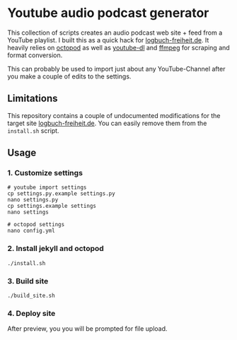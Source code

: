 # Youtube audio podcast generator

This collection of scripts creates an audio podcast web site + feed from a YouTube playlist.
I built this as a quick hack for [logbuch-freiheit.de](https://logbuch-freiheit.de).
It heavily relies on [octopod](https://github.com/jekyll-octopod/jekyll-octopod) as well as [youtube-dl](https://github.com/ytdl-org/youtube-dl) and [ffmpeg](https://github.com/FFmpeg/FFmpeg) for scraping and format conversion.

This can probably be used to import just about any YouTube-Channel after you make a couple of edits to the settings.

## Limitations

This repository contains a couple of undocumented modifications for the target site [logbuch-freiheit.de](https://logbuch-freiheit.de). You can easily remove them from the ```install.sh``` script.

## Usage

### 1. Customize settings

```console
# youtube import settings
cp settings.py.example settings.py
nano settings.py
cp settings.example settings
nano settings

# octopod settings
nano config.yml
```

### 2. Install jekyll and octopod

```console
./install.sh
```

### 3. Build site

```console
./build_site.sh
```

### 4. Deploy site

After preview, you you will be prompted for file upload.